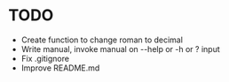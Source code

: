 # TODO
 - Create function to change roman to decimal
 - Write manual, invoke manual on --help or -h or ? input
 - Fix .gitignore
 - Improve README.md